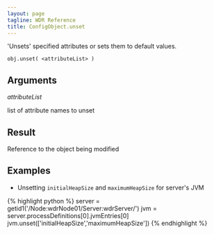 ```yaml
---
layout: page
tagline: WDR Reference
title: ConfigObject.unset
---
```


'Unsets' specified attributes or sets them to default values.

    obj.unset( <attributeList> )

## Arguments

_attributeList_

list of attribute names to unset

## Result

Reference to the object being modified

## Examples

* Unsetting `initialHeapSize` and `maximumHeapSize` for server's JVM

{% highlight python %}
server = getid1('/Node:wdrNode01/Server:wdrServer/')
jvm = server.processDefinitions[0].jvmEntries[0]
jvm.unset(['initialHeapSize','maximumHeapSize'])
{% endhighlight %}

